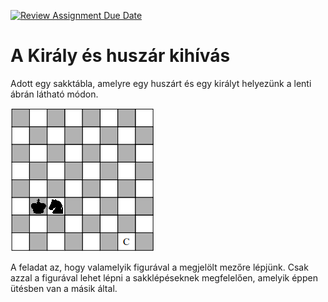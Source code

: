 [![Review Assignment Due Date](https://classroom.github.com/assets/deadline-readme-button-24ddc0f5d75046c5622901739e7c5dd533143b0c8e959d652212380cedb1ea36.svg)](https://classroom.github.com/a/1_hdBt_5)
# A Király és huszár kihívás

Adott egy sakktábla, amelyre egy huszárt és egy királyt helyezünk a lenti ábrán látható módon. 

![](img/kiraly_es_huszar.png)

A feladat az, hogy valamelyik figurával a megjelölt
mezőre lépjünk. Csak azzal a figurával lehet lépni a sakklépéseknek megfelelően, amelyik éppen ütésben van a másik által.
